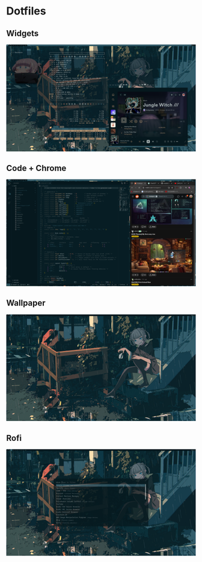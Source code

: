 # Dotfiles

## Widgets
![](1.png)

## Code + Chrome
![](2.png)

## Wallpaper
![](3.png)

## Rofi
![](4.png)